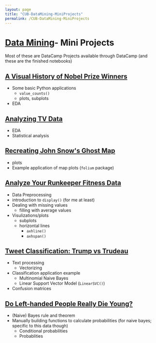 ```yaml
---
layout: page
title: "CUB-DataMining-MiniProjects"
permalink: /CUB-DataMining-MiniProjects
---
```


# [Data Mining](DataMining.md)- Mini Projects
Most of these are DataCamp Projects available through DataCamp (and these are the finished notebooks)

[A Visual History of Nobel Prize Winners](CU-Boulder/DataMining/Mini-Projects/NobelPrize/nobelprize-notebook.html)
- 

- Some basic Python applications
    - `value_counts()`
    - plots, subplots
- EDA

[Analyzing TV Data](CU-Boulder/DataMining/Mini-Projects/TV/TVdata.html)
-

- EDA
- Statistical analysis

[Recreating John Snow's Ghost Map](CU-Boulder/DataMining/Mini-Projects/Map/GhostMap.html)
- 

- plots
- Example application of map plots (`folium` package)

[Analyze Your Runkeeper Fitness Data](CU-Boulder/DataMining/Mini-Projects/Fitness/FitnessData.html)
- 

- Data Preprocessing 
- introduction to `display()` (for me at least)
- Dealing with missing values
    - filling with average values
- Visulizations/plots
    - subplots
    - horizontal lines 
        - `axhline()`
        - `axhspan()`

[Tweet Classification: Trump vs Trudeau](CU-Boulder/DataMining/Mini-Projects/Tweets/TweetClassification.html)
- 

- Text processing
    - Vectorizing
- Classification application example
    - Multinomial Naive Bayes
    - Linear Support Vector Model (`LinearSVC()`)
- Confusion matrices

[Do Left-handed People Really Die Young?](CU-Boulder/DataMining/Mini-Projects/LeftHand/LHDieYoung.html)
- 

- (Naive) Bayes rule and theorem
- Manually building functions to calculate probabilities (for naive bayes; specific to this data though)
    - Conditional probabilities
    - Probablities
